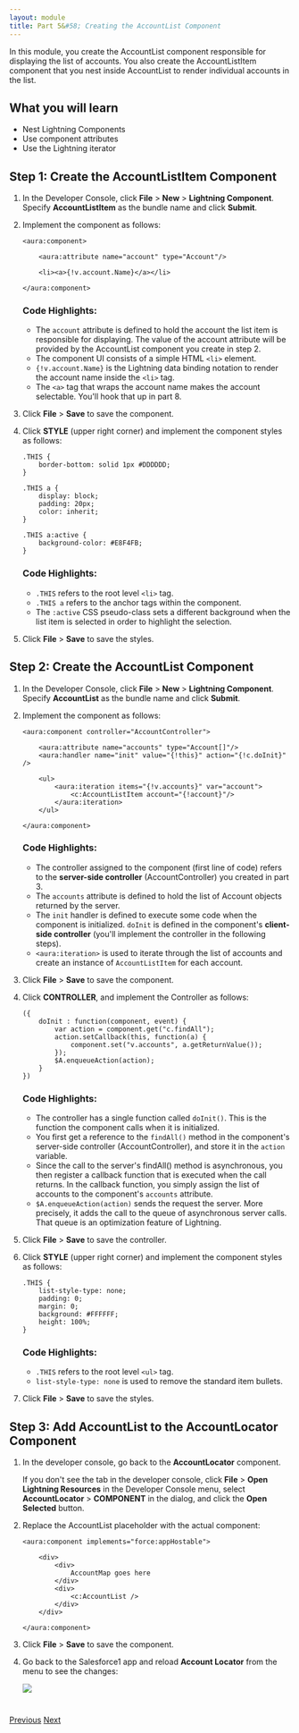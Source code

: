 ```yaml
---
layout: module
title: Part 5&#58; Creating the AccountList Component
---
```


In this module, you create the AccountList component responsible for displaying the list of accounts. You also create the AccountListItem component that you nest inside AccountList to render individual accounts in the list.

## What you will learn
- Nest Lightning Components
- Use component attributes
- Use the Lightning iterator

## Step 1: Create the AccountListItem Component

1. In the Developer Console, click **File** > **New** > **Lightning Component**. Specify **AccountListItem** as the bundle name and click **Submit**.

1. Implement the component as follows:

    ```
    <aura:component>

        <aura:attribute name="account" type="Account"/>

        <li><a>{!v.account.Name}</a></li>

    </aura:component>
    ```

    ### Code Highlights:
    - The ```account``` attribute is defined to hold the account the list item is responsible for displaying. The value of the account attribute will be provided by the AccountList component you create in step 2.
    - The component UI consists of a simple HTML ```<li>``` element.
    - ```{!v.account.Name}``` is the Lightning data binding notation to render the account name inside the ```<li>``` tag.
    - The ```<a>``` tag that wraps the account name makes the account selectable. You'll hook that up in part 8.

1. Click **File** > **Save** to save the component.

1. Click **STYLE** (upper right corner) and implement the component styles as follows:

    ```
    .THIS {
        border-bottom: solid 1px #DDDDDD;
    }

    .THIS a {
        display: block;
        padding: 20px;
        color: inherit;
    }

    .THIS a:active {
        background-color: #E8F4FB;
    }
    ```

    ### Code Highlights:
    - ```.THIS``` refers to the root level ```<li>``` tag.
    - ```.THIS a``` refers to the anchor tags within the component.
    - The ```:active``` CSS pseudo-class sets a different background when the list item is selected in order to highlight the selection.

1. Click **File** > **Save** to save the styles.


## Step 2: Create the AccountList Component

1. In the Developer Console, click **File** > **New** > **Lightning Component**. Specify **AccountList** as the bundle name and click **Submit**.

2. Implement the component as follows:

    ```
    <aura:component controller="AccountController">

        <aura:attribute name="accounts" type="Account[]"/>
        <aura:handler name="init" value="{!this}" action="{!c.doInit}" />

        <ul>
            <aura:iteration items="{!v.accounts}" var="account">
                <c:AccountListItem account="{!account}"/>
            </aura:iteration>
        </ul>

    </aura:component>
    ```

    ### Code Highlights:
    - The controller assigned to the component (first line of code) refers to the **server-side controller** (AccountController) you created in part 3.
    - The ```accounts``` attribute is defined to hold the list of Account objects returned by the server.
    - The ```init``` handler is defined to execute some code when the component is initialized. ```doInit``` is defined in the component's **client-side controller** (you'll implement the controller in the following steps).
    - ```<aura:iteration>``` is used to iterate through the list of accounts and create an instance of  ```AccountListItem``` for each account.

1. Click **File** > **Save** to save the component.

1. Click **CONTROLLER**, and implement the Controller as follows:

    ```
    ({
        doInit : function(component, event) {
            var action = component.get("c.findAll");
            action.setCallback(this, function(a) {
                component.set("v.accounts", a.getReturnValue());
            });
            $A.enqueueAction(action);
        }
    })
    ```

    ### Code Highlights:
    - The controller has a single function called ```doInit()```. This is the function the component calls when it is initialized.
    - You first get a reference to the ```findAll()``` method in the component's server-side controller (AccountController), and store it in the ```action``` variable.
    - Since the call to the server's findAll() method is asynchronous, you then register a callback function that is executed when the call returns. In the callback function, you simply assign the list of accounts to the component's ```accounts``` attribute.
    - ```$A.enqueueAction(action)``` sends the request the server. More precisely, it adds the call to the queue of asynchronous server calls. That queue is an optimization feature of Lightning.

1. Click **File** > **Save** to save the controller.

1. Click **STYLE** (upper right corner) and implement the component styles as follows:

    ```
    .THIS {
        list-style-type: none;
        padding: 0;
        margin: 0;
        background: #FFFFFF;
        height: 100%;
    }
    ```

    ### Code Highlights:
    - ```.THIS``` refers to the root level ```<ul>``` tag.
    - ```list-style-type: none``` is used to remove the standard item bullets.

1. Click **File** > **Save** to save the styles.

## Step 3: Add AccountList to the AccountLocator Component

1. In the developer console, go back to the **AccountLocator** component.

    If you don't see the tab in the developer console, click **File** > **Open Lightning Resources** in the Developer Console menu, select **AccountLocator** > **COMPONENT** in the dialog, and click the **Open Selected** button.

1. Replace the AccountList placeholder with the actual component:


    ```
    <aura:component implements="force:appHostable">

        <div>
            <div>
                AccountMap goes here
            </div>
            <div>
    		    <c:AccountList />
        	</div>
        </div>

    </aura:component>
    ```

1. Click **File** > **Save** to save the component.

1. Go back to the Salesforce1 app and reload **Account Locator** from the menu to see the changes:

    ![](images/version3.jpg)

<div class="row" style="margin-top:40px;">
<div class="col-sm-12">
<a href="create-accountlocator-component.html" class="btn btn-default"><i class="glyphicon glyphicon-chevron-left"></i> Previous</a>
<a href="create-accountmap-component.html" class="btn btn-default pull-right">Next <i class="glyphicon glyphicon-chevron-right"></i></a>
</div>
</div>
